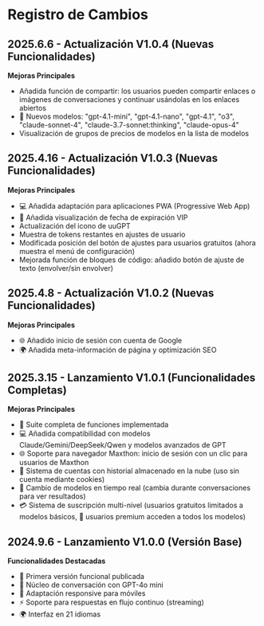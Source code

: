 # Registro de Cambios
## 2025.6.6 - Actualización V1.0.4 (Nuevas Funcionalidades)
**Mejoras Principales**
- Añadida función de compartir: los usuarios pueden compartir enlaces o imágenes de conversaciones y continuar usándolas en los enlaces abiertos
- 🌟 Nuevos modelos: "gpt-4.1-mini", "gpt-4.1-nano", "gpt-4.1", "o3", "claude-sonnet-4", "claude-3.7-sonnet:thinking", "claude-opus-4"
- Visualización de grupos de precios de modelos en la lista de modelos

## 2025.4.16 - Actualización V1.0.3 (Nuevas Funcionalidades)
**Mejoras Principales**
- 💻 Añadida adaptación para aplicaciones PWA (Progressive Web App)
- 🔐 Añadida visualización de fecha de expiración VIP
- Actualización del icono de uuGPT
- Muestra de tokens restantes en ajustes de usuario
- Modificada posición del botón de ajustes para usuarios gratuitos (ahora muestra el menú de configuración)
- Mejorada función de bloques de código: añadido botón de ajuste de texto (envolver/sin envolver)

## 2025.4.8 - Actualización V1.0.2 (Nuevas Funcionalidades)
**Mejoras Principales**
- 🌐 Añadido inicio de sesión con cuenta de Google
- 🌍 Añadida meta-información de página y optimización SEO

## 2025.3.15 - Lanzamiento V1.0.1 (Funcionalidades Completas)
**Mejoras Principales**
- 🌟 Suite completa de funciones implementada
- 💻 Añadida compatibilidad con modelos Claude/Gemini/DeepSeek/Qwen y modelos avanzados de GPT
- 🌐 Soporte para navegador Maxthon: inicio de sesión con un clic para usuarios de Maxthon
- 🔐 Sistema de cuentas con historial almacenado en la nube (uso sin cuenta mediante cookies)
- 🔄 Cambio de modelos en tiempo real (cambia durante conversaciones para ver resultados)
- 💳 Sistema de suscripción multi-nivel (usuarios gratuitos limitados a modelos básicos, 🎁 usuarios premium acceden a todos los modelos)

## 2024.9.6 - Lanzamiento V1.0.0 (Versión Base)
**Funcionalidades Destacadas**
- 🚢 Primera versión funcional publicada
- 💬 Núcleo de conversación con GPT-4o mini
- 📱 Adaptación responsive para móviles
- ⚡ Soporte para respuestas en flujo continuo (streaming)
- 🌍 Interfaz en 21 idiomas
